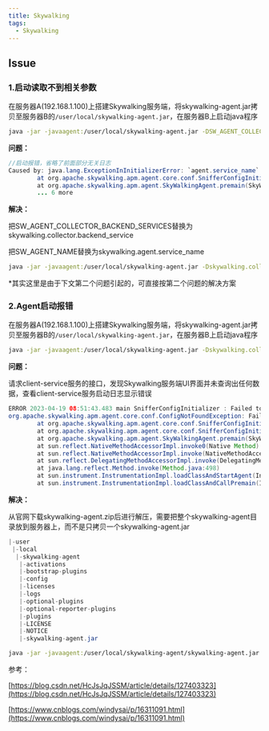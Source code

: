 ```yaml
---
title: Skywalking
tags:
  - Skywalking
---
```


## Issue

### 1.启动读取不到相关参数

在服务器A(192.168.1.100)上搭建Skywalking服务端，将skywalking-agent.jar拷贝至服务器B的`/user/local/skywalking-agent.jar`，在服务器B上启动java程序  

```sh
java -jar -javaagent:/user/local/skywalking-agent.jar -DSW_AGENT_COLLECTOR_BACKEND_SERVICES=192.168.1.100:11800 -DSW_AGENT_NAME=client-service /user/local/app/client-service.jar
```

**问题：**

```java
//启动报错，省略了前面部分无关日志
Caused by: java.lang.ExceptionInInitializerError: `agent.service_name` is missing.
        at org.apache.skywalking.apm.agent.core.conf.SnifferConfigInitializer.initializeCoreConfig(SnifferConfigInitializer.java:109)
        at org.apache.skywalking.apm.agent.SkyWalkingAgent.premain(SkyWalkingAgent.java:68)
        ... 6 more
```

**解决：**

把SW_AGENT_COLLECTOR_BACKEND_SERVICES替换为skywalking.collector.backend_service  

把SW_AGENT_NAME替换为skywalking.agent.service_name  

```sh
java -jar -javaagent:/user/local/skywalking-agent.jar -Dskywalking.collector.backend_service=192.168.1.100:11800 -Dskywalking.agent.service_name=client-service /user/local/app/client-service.jar
```

*其实这里是由于下文第二个问题引起的，可直接按第二个问题的解决方案  



### 2.Agent启动报错

在服务器A(192.168.1.100)上搭建Skywalking服务端，将skywalking-agent.jar拷贝至服务器B的`/user/local/skywalking-agent.jar`，在服务器B上启动java程序  

```sh
java -jar -javaagent:/user/local/skywalking-agent.jar -Dskywalking.collector.backend_service=192.168.1.100:11800 -Dskywalking.agent.service_name=client-service /user/local/app/client-service.jar
```

**问题：**

请求client-service服务的接口，发现Skywalking服务端UI界面并未查询出任何数据，查看client-service服务启动日志显示错误  

```java
ERROR 2023-04-19 08:51:43.483 main SnifferConfigInitializer : Failed to read the config file, skywalking is going to run in default config. 
org.apache.skywalking.apm.agent.core.conf.ConfigNotFoundException: Failed to load agent.config.
        at org.apache.skywalking.apm.agent.core.conf.SnifferConfigInitializer.loadConfig(SnifferConfigInitializer.java:259)
        at org.apache.skywalking.apm.agent.core.conf.SnifferConfigInitializer.initializeCoreConfig(SnifferConfigInitializer.java:72)
        at org.apache.skywalking.apm.agent.SkyWalkingAgent.premain(SkyWalkingAgent.java:68)
        at sun.reflect.NativeMethodAccessorImpl.invoke0(Native Method)
        at sun.reflect.NativeMethodAccessorImpl.invoke(NativeMethodAccessorImpl.java:62)
        at sun.reflect.DelegatingMethodAccessorImpl.invoke(DelegatingMethodAccessorImpl.java:43)
        at java.lang.reflect.Method.invoke(Method.java:498)
        at sun.instrument.InstrumentationImpl.loadClassAndStartAgent(InstrumentationImpl.java:386)
        at sun.instrument.InstrumentationImpl.loadClassAndCallPremain(InstrumentationImpl.java:401)
```

**解决：**

从官网下载skywalking-agent.zip后进行解压，需要把整个skywalking-agent目录放到服务器上，而不是只拷贝一个skywalking-agent.jar

```java
|-user
 |-local
  |-skywalking-agent
   |-activations
   |-bootstrap-plugins
   |-config
   |-licenses
   |-logs
   |-optional-plugins
   |-optional-reporter-plugins
   |-plugins
   |-LICENSE
   |-NOTICE
   |-skywalking-agent.jar
```

```sh
java -jar -javaagent:/user/local/skywalking-agent/skywalking-agent.jar -Dskywalking.collector.backend_service=192.168.1.100:11800 -Dskywalking.agent.service_name=client-service /user/local/app/client-service.jar
```

参考：  

[https://blog.csdn.net/HcJsJqJSSM/article/details/127403323](https://blog.csdn.net/HcJsJqJSSM/article/details/127403323)  

[https://www.cnblogs.com/windysai/p/16311091.html](https://www.cnblogs.com/windysai/p/16311091.html)  